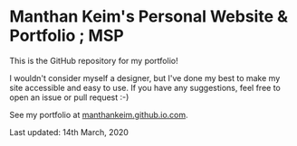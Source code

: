 # Manthan Keim's Personal Website &amp; Portfolio ; MSP

This is the GitHub repository for my portfolio!

I wouldn't consider myself a designer, but I've done my best to make my site accessible and easy to use. If you have any suggestions, feel free to open an issue or pull request :-)

See my portfolio at [manthankeim.github.io.com](https://manthankeim.github.io).

Last updated: 14th March, 2020
